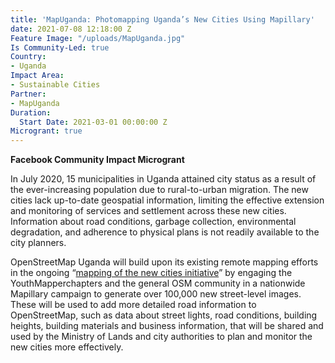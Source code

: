 ```yaml
---
title: 'MapUganda: Photomapping Uganda’s New Cities Using Mapillary'
date: 2021-07-08 12:18:00 Z
Feature Image: "/uploads/MapUganda.jpg"
Is Community-Led: true
Country:
- Uganda
Impact Area:
- Sustainable Cities
Partner:
- MapUganda
Duration:
  Start Date: 2021-03-01 00:00:00 Z
Microgrant: true
---
```


**Facebook Community Impact Microgrant**

In July 2020, 15 municipalities in Uganda attained city status as a result of the ever-increasing population due to rural-to-urban migration. The new cities lack up-to-date geospatial information, limiting the effective extension and monitoring of services and settlement across these new cities. Information about road conditions, garbage collection, environmental degradation, and adherence to physical plans is not readily available to the city planners.

OpenStreetMap Uganda will build upon its existing remote mapping efforts in the ongoing “[mapping of the new cities initiative](http://mapuganda.org/newcities.html)” by engaging the YouthMapperchapters and the general OSM community in a nationwide Mapillary campaign to generate over 100,000 new street-level images. These will be used to add more detailed road information to OpenStreetMap, such as data about street lights, road conditions, building heights, building materials and business information, that will be shared and used by the Ministry of Lands and city authorities to plan and monitor the new cities more effectively.